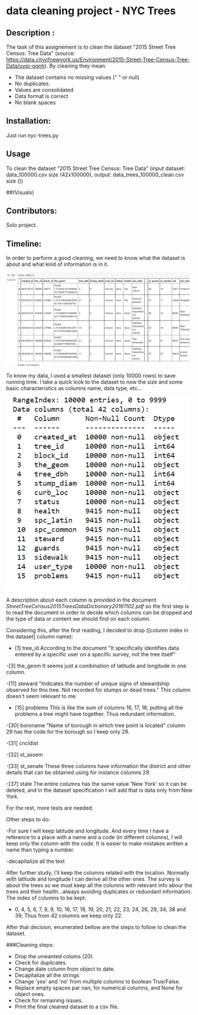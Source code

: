 # data cleaning project - NYC Trees

## Description :
The task of this assignement is to clean the dataset "2015 Street Tree Census: Tree Data"
(source: https://data.cityofnewyork.us/Environment/2015-Street-Tree-Census-Tree-Data/uvpi-gqnh). By cleaning they mean:
- The dataset contains no missing values (" " or null)
- No duplicates.
- Values are consolidated
- Data format is correct
- No blank spaces

## Installation:
Just run nyc-trees.py

## Usage 
To clean the dataset "2015 Street Tree Census: Tree Data" (input dataset:  data_100000.csv size (42x100000), output: data_trees_100000_clean.csv size ())

##(Visuals)

## Contributors:
Solo project.

## Timeline:
In order to perform a good cleaning, we need to know what the dataset is about and what kind of information is in it. 

![dataset](table.png)

To know my data, I used a smallest dataset (only 10000 rows) to save running time.
I take a quick look to the dataset to now the size and some basic characteristics as columns name, data type, etc...

![info](dataset_info.png)

A description about each column is provided in the document *StreetTreeCensus2015TreesDataDictionary20161102.pdf* so the first step is to read the document in order
to decide which columns can be dropped and the type of data or content we should find on each column.

Considering this, after the first reading, I decided to drop ([column index in the dataset] column name):
- [1] tree_id 
According to the document "It specifically identifies data entered by a specific user on a specific survey, not the tree itself"

-[3] the_geom
It seems just a combination of latitude and longitude in one column.

-[11] steward
"Indicates the number of unique signs of stewardship observed for this tree. Not recorded for stumps or dead trees." This column doesn't seem relevant to me.

- [15] problems
This is like the sum of columns 16, 17, 18, putting all the problems a tree might have together. Thus redundant information.

-[30] boroname
"Name of borough in which tree point is located" column 29 has the code for the borough so I keep only 29.

-[31] cncldist

-[32] st_assem

-[33] st_senate
These three columns have information the district and other details that can be obtained using for instance columns 29.

-[37] state
The entire columns has the same value 'New York' so it can be deleted, and in the dataset specification I will add that is data only from New York.

For the rest, more tests are needed.

Other steps to do:

-For sure I will keep latitude and longitude. And every time I have a reference to a place with a name and a code (in different columns), I will keep only the column with the code. It is easier to make mistakes written a name than typing a number.

-decapitalize all the text

After further study, I'll keep the columns related with the location. Normally with latitude and longitude I can derive all the other ones. The survey is about the trees so we must keep all the columns with relevant info abour the trees and their health...always avoiding duplicates or redundant information. The index of columns to be kept:
- 0, 4, 5, 6, 7, 8, 9, 10, 16, 17, 18, 19, 20, 21, 22, 23, 24, 26, 29, 34, 38 and 39; Thus from 42 columns we keep only 22.

After that decision, enumerated bellow are the steps to follow to clean the dataset.

###Cleaning steps: 

- Drop the unwanted colums (20).
- Check for duplicates.
- Change date column from object to date.
- Decapitalize all the strings
- Change 'yes' and 'no' from multiple columns to boolean True/False.
- Replace empty spaces par nan, for numerical columns, and None for object ones.
- Check for remaining issues.
- Print the final cleaned dataset to a csv file.
